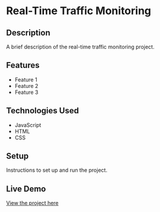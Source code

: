 # Real-Time Traffic Monitoring

## Description

A brief description of the real-time traffic monitoring project.

## Features

- Feature 1
- Feature 2
- Feature 3

## Technologies Used

- JavaScript
- HTML
- CSS

## Setup

Instructions to set up and run the project.

## Live Demo

[View the project here](https://deepakkumar55.github.io/200-JAVASCRIPT-PROJECT/146-146-real_time_traffic_monitoring/)
